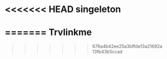 <<<<<<< HEAD
singeleton
==========
=======
Trvlinkme
=========
>>>>>>> 676a4b42ee25a3bffde13a21692a13fb43b5ccad

